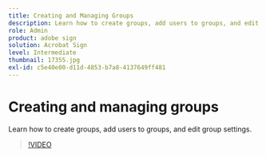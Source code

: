 ```yaml
---
title: Creating and Managing Groups
description: Learn how to create groups, add users to groups, and edit group settings
role: Admin
product: adobe sign
solution: Acrobat Sign
level: Intermediate
thumbnail: 17355.jpg
exl-id: c5e40e00-d11d-4853-b7a8-4137649ff481
---
```

# Creating and managing groups

Learn how to create groups, add users to groups, and edit group settings.

>[!VIDEO](https://video.tv.adobe.com/v/344682?hidetitle=true)
